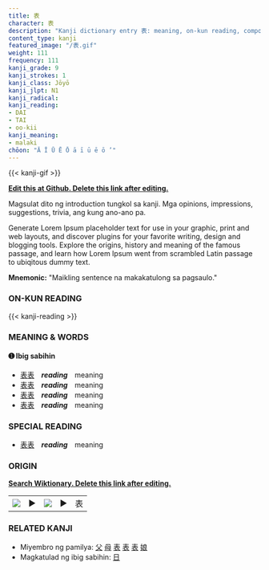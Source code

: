 ```yaml
---
title: 表
character: 表
description: "Kanji dictionary entry 表: meaning, on-kun reading, compounds, origin, related kanji"
content_type: kanji
featured_image: "/表.gif"
weight: 111
frequency: 111
kanji_grade: 9
kanji_strokes: 1
kanji_class: Jōyō
kanji_jlpt: N1
kanji_radical: 
kanji_reading: 
- DAI
- TAI
- oo-kii
kanji_meaning:
- malaki
chōon: "Ā Ī Ū Ē Ō ā ī ū ē ō ’"
---
```

[//]: # (Don't edit the line below. Kanji animated GIF code is automatically generated.)
{{< kanji-gif >}}

[//]: # (Edit below this line.)

**[Edit this at Github. Delete this link after editing.](https://github.com/tim0g/tim/tree/main/content/kanji/表/index.md)**

Magsulat dito ng introduction tungkol sa kanji. Mga opinions, impressions, suggestions, trivia, ang kung ano-ano pa.

Generate Lorem Ipsum placeholder text for use in your graphic, print and web layouts, and discover plugins for your favorite writing, design and blogging tools. Explore the origins, history and meaning of the famous passage, and learn how Lorem Ipsum went from scrambled Latin passage to ubiqitous dummy text.
 
**Mnemonic:** "Maikling sentence na makakatulong sa pagsaulo."

### ON-KUN READING

[//]: # (Don't edit the line below. ON-KUN READING code is automatically generated.)
{{< kanji-reading >}}

### MEANING & WORDS

#### ➊ **Ibig sabihin**
  - [表](../表)[表](../表)　***reading***　meaning
  - [表](../表)[表](../表)　***reading***　meaning
  - [表](../表)[表](../表)　***reading***　meaning
  - [表](../表)[表](../表)　***reading***　meaning

### SPECIAL READING
  - [表](../表)[表](../表)　***reading***　meaning

### ORIGIN

**[Search Wiktionary. Delete this link after editing.](https://wiktionary.org/wiki/表)**
<table class="kanji-table"><tr><td>
<img src="60px-表-bronze.svg.png">
</td><td>▶</td><td>
<img src="60px-表-oracle.svg.png">
</td><td>▶</td>
<td class="kanji-origin">表</td>
</tr></table>

### RELATED KANJI
- Miyembro ng pamilya: [父](../父) [母](../母) [表](../表) [表](../表) [表](../表) [娘](../娘)
- Magkatulad ng ibig sabihin: [日](../日)
